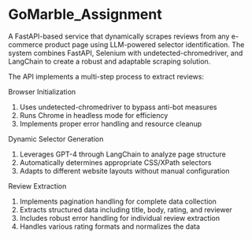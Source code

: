 # GoMarble_Assignment

A FastAPI-based service that dynamically scrapes reviews from any e-commerce product page using LLM-powered selector identification. The system combines FastAPI, Selenium with undetected-chromedriver, and LangChain to create a robust and adaptable scraping solution.


The API implements a multi-step process to extract reviews:

Browser Initialization

1) Uses undetected-chromedriver to bypass anti-bot measures
2) Runs Chrome in headless mode for efficiency
3) Implements proper error handling and resource cleanup


Dynamic Selector Generation

1) Leverages GPT-4 through LangChain to analyze page structure
2) Automatically determines appropriate CSS/XPath selectors
3) Adapts to different website layouts without manual configuration


Review Extraction

1) Implements pagination handling for complete data collection
2) Extracts structured data including title, body, rating, and reviewer
3) Includes robust error handling for individual review extraction
4) Handles various rating formats and normalizes the data

